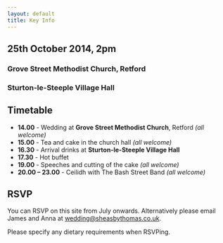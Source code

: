 ```yaml
---
layout: default
title: Key Info
---
```


## 25th October 2014, 2pm

### Grove Street Methodist Church, Retford

### Sturton-le-Steeple Village Hall

## Timetable

- **14.00** - Wedding at **Grove Street Methodist Church**, Retford *(all welcome)*
- **15.00** - Tea and cake in the church hall *(all welcome)*
- **16.30** - Arrival drinks at **Sturton-le-Steeple Village Hall**
- **17.30** - Hot buffet 
- **19.00** - Speeches and cutting of the cake *(all welcome)*
- **20.00 – 23.00** - Ceilidh with The Bash Street Band *(all welcome)*

## RSVP

You can RSVP on this site from July onwards. Alternatively please email James and Anna at [wedding@sheasbythomas.co.uk](mailto:wedding@sheasbythomas.co.uk).

Please specify any dietary requirements when RSVPing.
